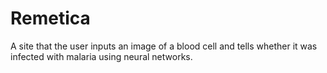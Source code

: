 # Remetica
A site that the user inputs an image of a blood cell and tells whether it was infected with malaria using neural networks.
